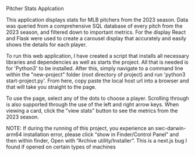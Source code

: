 Pitcher Stats Applcation

This application displays stats for MLB pitchers from the 2023 season. Data was queried from a comprehensive SQL database of every pitch from the 2023 season, and filtered down to important metrics. For the display React and Flask were used to create a carousel display that accurately and easily shows the details for each player.

To run this web application, I have created a script that installs all necessary libraries and dependencies as well as starts the project. All that is
needed is for 'Python3' to be installed. After this, simply navigate to a command line within the "new-project" folder (root directory of project) and run 'python3 start-project.py'.
From here, copy paste the local host url into a browser and that will take you straight to the page. 

To use the page, select any of the dots to choose a player. Scrolling through is also supported through the use of the left and right arrow keys.
When viewing a card, click the "view stats" button to see the metrics from the 2023 season. 

NOTE: If during the running of this project, you experience an swc-darwin-arm64 installation error, please click “show in Finder/Control Panel” and then within finder, Open with 
“Archive utility/Installer”. This is a next.js bug I found if opened on certain types of machines 
